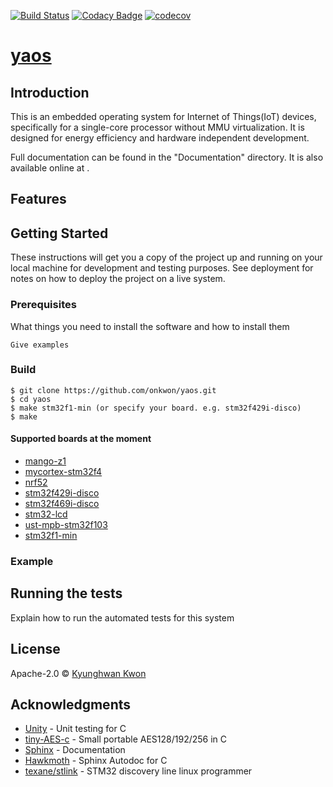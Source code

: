 [![Build Status](https://travis-ci.org/onkwon/yaos.svg?branch=master)](https://travis-ci.org/onkwon/yaos)
[![Codacy Badge](https://api.codacy.com/project/badge/Grade/69c0ee97ee2843d9ac4b415d9ee21b6f)](https://app.codacy.com/app/onkwon/yaos?utm_source=github.com&utm_medium=referral&utm_content=onkwon/yaos&utm_campaign=Badge_Grade_Dashboard)
[![codecov](https://codecov.io/gh/onkwon/yaos/branch/master/graph/badge.svg)](https://codecov.io/gh/onkwon/yaos)

# [yaos](https://yaos.io)

## Introduction

This is an embedded operating system for Internet of Things(IoT) devices, specifically for a single-core processor without MMU virtualization. It is designed for energy efficiency and hardware independent development. 

Full documentation can be found in the "Documentation" directory. It is also available online at []().

## Features

## Getting Started

These instructions will get you a copy of the project up and running on your local machine for development and testing purposes. See deployment for notes on how to deploy the project on a live system.

### Prerequisites

What things you need to install the software and how to install them

```
Give examples
```

### Build

```
$ git clone https://github.com/onkwon/yaos.git
$ cd yaos
$ make stm32f1-min (or specify your board. e.g. stm32f429i-disco)
$ make
```

#### Supported boards at the moment

* [mango-z1](http://www.mangoboard.com/main/?cate1=9&cate2=26&cate3=36)
* [mycortex-stm32f4](http://www.withrobot.com/mycortex-stm32f4/)
* [nrf52](https://www.nordicsemi.com/eng/Products/Bluetooth-low-energy/nRF52832)
* [stm32f429i-disco](http://www.st.com/content/st_com/en/products/evaluation-tools/product-evaluation-tools/mcu-eval-tools/stm32-mcu-eval-tools/stm32-mcu-discovery-kits/32f429idiscovery.html)
* [stm32f469i-disco](http://www.st.com/en/evaluation-tools/32f469idiscovery.html)
* [stm32-lcd](https://www.olimex.com/Products/ARM/ST/STM32-LCD/)
* [ust-mpb-stm32f103](https://www.devicemart.co.kr/1089642)
* [stm32f1-min](https://www.aliexpress.com/item/mini-Stm32f103c8t6-system-board-stm32-learning-development-board/1609777521.html)

### Example

## Running the tests

Explain how to run the automated tests for this system

## License

Apache-2.0 © [Kyunghwan Kwon](https://github.com/onkwon)

## Acknowledgments

* [Unity](http://www.throwtheswitch.org/unity/) - Unit testing for C
* [tiny-AES-c](https://github.com/kokke/tiny-AES-c) - Small portable AES128/192/256 in C
* [Sphinx](http://www.sphinx-doc.org/en/master/) - Documentation
* [Hawkmoth](https://github.com/jnikula/hawkmoth) - Sphinx Autodoc for C
* [texane/stlink](https://github.com/texane/stlink) - STM32 discovery line linux programmer
